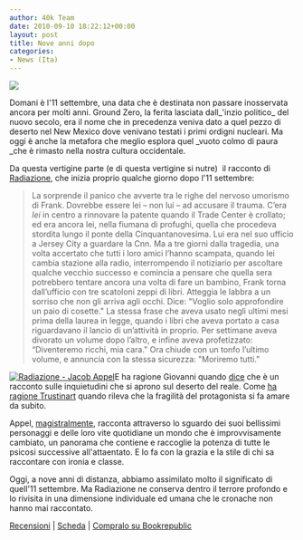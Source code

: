 ```yaml
---
author: 40k Team
date: 2010-09-10 18:22:12+00:00
layout: post
title: Nove anni dopo
categories:
- News (Ita)
---
```


[![](http://www.40kbooks.com/wp-content/uploads/11set.jpg)](http://www.40kbooks.com/wp-content/uploads/11set.jpg)

Domani è l'11 settembre, una data che è destinata non passare inosservata ancora per molti anni. Ground Zero, la ferita lasciata dall_'inzio politico_ del nuovo secolo, era il nome che in precedenza veniva dato a quel pezzo di deserto nel New Mexico dove venivano testati i primi ordigni nucleari. Ma oggi è anche la metafora che meglio esplora quel _vuoto colmo di paura _che è rimasto nella nostra cultura occidentale.

Da questa vertigine parte (e di questa vertigine si nutre)  il racconto di [Radiazione](http://www.40kbooks.com/?page_id=133&category=14&product_id=26), che inizia proprio qualche giorno dopo l'11 settembre:


> La sorprende il panico che avverte tra le righe del nervoso umorismo di Frank. Dovrebbe essere lei – non lui – ad accusare il trauma. C’era _lei_ in centro a rinnovare la patente quando il Trade Center è crollato; ed era ancora lei, nella fiumana di profughi, quella che procedeva stordita lungo il ponte della Cinquantanovesima. Lui era nel suo ufficio a Jersey City a guardare la Cnn.
Ma a tre giorni dalla tragedia, una volta accertato che tutti i loro amici l’hanno scampata, quando lei cambia stazione alla radio, interrompendo il notiziario per ascoltare qualche vecchio successo e comincia a pensare che quella sera potrebbero tentare ancora una volta di fare un bambino, Frank torna dall’ufficio con tre scatoloni zeppi di libri. Atteggia le labbra a un sorriso che non gli arriva agli occhi.
Dice: "Voglio solo approfondire un paio di cosette."
La stessa frase che aveva usato negli ultimi mesi prima della laurea in legge, quando i libri che aveva portato a casa riguardavano il lancio di un’attività in proprio. Per settimane aveva divorato un volume dopo l’altro, e infine aveva profetizzato: “Diventeremo ricchi, mia cara." Ora chiude con un tonfo l’ultimo volume, e annuncia con la stessa sicurezza: "Moriremo tutti."


[![Radiazione - Jacob Appel](http://www.40kbooks.com/wp-content/uploads/fallout-appel_Ita_t.jpg)](http://www.40kbooks.com/wp-content/uploads/fallout-appel_Ita_t.jpg)E ha ragione Giovanni quando [dice](http://twitter.com/GBA_mediamondo/statuses/20055308418) che è un racconto sulle inquietudini che si aprono sul deserto del reale. Come [ha ragione Trustinart](http://trustinart.tumblr.com/post/893694494/quei-libri-che) quando rileva che la fragilità del protagonista si fa amare da subito.

Appel, [magistralmente](http://www.legattediviaplinio.it/moriremo-tutti/), racconta attraverso lo sguardo dei suoi bellissimi personaggi e delle loro vite quotidiane un mondo che è improvvisamente cambiato, un panorama che contiene e raccoglie la potenza di tutte le psicosi successive all'attaentato. E lo fa con la grazia e la stile di chi sa raccontare con ironia e classe.

Oggi, a nove anni di distanza, abbiamo assimilato molto il significato di quell'11 settembre. Ma Radiazione ne conserva dentro il terrore profondo e lo rivisita in una dimensione individuale ed umana che le cronache non hanno mai raccontato.

[Recensioni](http://www.goodreads.com/book/show/8687542-radiazione) | [Scheda](http://www.40kbooks.com/?page_id=133&category=14&product_id=26) | [Compralo su Bookrepublic](http://www.bookrepublic.it/book/9788865860069-radiazione/)
